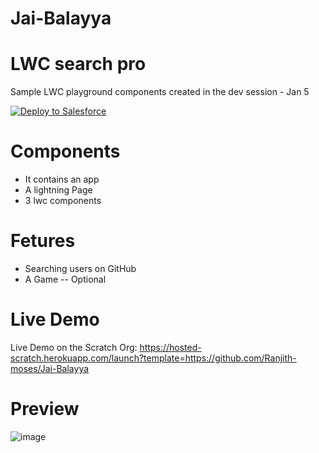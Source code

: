 # Jai-Balayya
# LWC search pro
 Sample LWC playground components created in the dev session - Jan 5
 
<a href="https://githubsfdeploy.herokuapp.com">
  <img alt="Deploy to Salesforce"
       src="https://raw.githubusercontent.com/afawcett/githubsfdeploy/master/deploy.png">
</a>

# Components 
 - It contains an app 
 - A lightning Page
 - 3 lwc components 

# Fetures 
 - Searching users on GitHub
 - A Game -- Optional

 
# Live Demo
Live Demo on the Scratch Org: https://hosted-scratch.herokuapp.com/launch?template=https://github.com/Ranjith-moses/Jai-Balayya

# Preview

![image](https://user-images.githubusercontent.com/79694601/210846230-9bb6b1bf-b729-4607-9a11-10abe14cd705.png)
